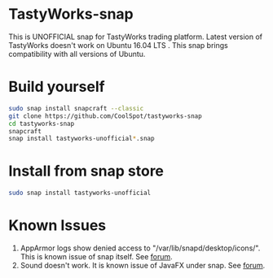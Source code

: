 # TastyWorks-snap
This is UNOFFICIAL snap for TastyWorks trading platform.
Latest version of TastyWorks doesn't work on Ubuntu 16.04 LTS .
This snap brings compatibility with all versions of Ubuntu.

# Build yourself
```bash
sudo snap install snapcraft --classic
git clone https://github.com/CoolSpot/tastyworks-snap
cd tastyworks-snap
snapcraft
snap install tastyworks-unofficial*.snap
```

# Install from snap store
```bash
sudo snap install tastyworks-unofficial
```

# Known Issues
1. AppArmor logs show denied access to "/var/lib/snapd/desktop/icons/".  
   This is known issue of snap itself. See [forum](https://forum.snapcraft.io/t/reading-var-lib-snapd-desktop-applications-icons/13650).
2. Sound doesn't work. It is known issue of JavaFX under snap. See [forum](https://forum.snapcraft.io/t/sound-in-the-javafx-toolkit-is-broken/4606).

